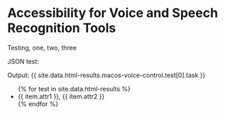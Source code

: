 # Accessibility for Voice and Speech Recognition Tools

Testing, one, two, three

JSON test:

Output: {{ site.data.html-results.macos-voice-control.test[0].task }} 

<ul>
{% for test in site.data.html-results %}
  <li>
    {{ item.attr1 }}, {{ item.attr2 }}
  </li>
{% endfor %}
</ul>
